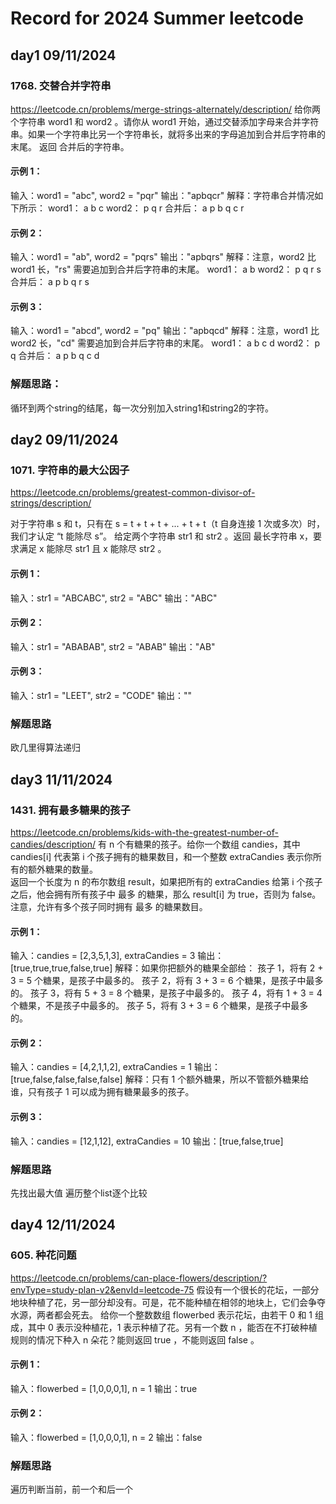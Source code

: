 # Record for 2024 Summer leetcode
## day1 09/11/2024
### 1768. 交替合并字符串
https://leetcode.cn/problems/merge-strings-alternately/description/
给你两个字符串 word1 和 word2 。请你从 word1 开始，通过交替添加字母来合并字符串。如果一个字符串比另一个字符串长，就将多出来的字母追加到合并后字符串的末尾。
返回 合并后的字符串。
#### 示例 1：
输入：word1 = "abc", word2 = "pqr"
输出："apbqcr"
解释：字符串合并情况如下所示：
word1：  a   b   c
word2：    p   q   r
合并后：  a p b q c r

#### 示例 2：
输入：word1 = "ab", word2 = "pqrs"
输出："apbqrs"
解释：注意，word2 比 word1 长，"rs" 需要追加到合并后字符串的末尾。
word1：  a   b 
word2：    p   q   r   s
合并后：  a p b q   r   s

#### 示例 3：
输入：word1 = "abcd", word2 = "pq"
输出："apbqcd"
解释：注意，word1 比 word2 长，"cd" 需要追加到合并后字符串的末尾。
word1：  a   b   c   d
word2：    p   q 
合并后：  a p b q c   d

### 解题思路：
循环到两个string的结尾，每一次分别加入string1和string2的字符。

## day2 09/11/2024
### 1071. 字符串的最大公因子
https://leetcode.cn/problems/greatest-common-divisor-of-strings/description/

对于字符串 s 和 t，只有在 s = t + t + t + ... + t + t（t 自身连接 1 次或多次）时，我们才认定 “t 能除尽 s”。
给定两个字符串 str1 和 str2 。返回 最长字符串 x，要求满足 x 能除尽 str1 且 x 能除尽 str2 。

#### 示例 1：
输入：str1 = "ABCABC", str2 = "ABC"
输出："ABC"

#### 示例 2：
输入：str1 = "ABABAB", str2 = "ABAB"
输出："AB"

#### 示例 3：
输入：str1 = "LEET", str2 = "CODE"
输出：""

### 解题思路
欧几里得算法递归

## day3 11/11/2024
### 1431. 拥有最多糖果的孩子
https://leetcode.cn/problems/kids-with-the-greatest-number-of-candies/description/
有 n 个有糖果的孩子。给你一个数组 candies，其中 candies[i] 代表第 i 个孩子拥有的糖果数目，和一个整数 extraCandies 表示你所有的额外糖果的数量。  
返回一个长度为 n 的布尔数组 result，如果把所有的 extraCandies 给第 i 个孩子之后，他会拥有所有孩子中 最多 的糖果，那么 result[i] 为 true，否则为 false。
注意，允许有多个孩子同时拥有 最多 的糖果数目。

#### 示例 1：
输入：candies = [2,3,5,1,3], extraCandies = 3
输出：[true,true,true,false,true] 
解释：如果你把额外的糖果全部给：
孩子 1，将有 2 + 3 = 5 个糖果，是孩子中最多的。
孩子 2，将有 3 + 3 = 6 个糖果，是孩子中最多的。
孩子 3，将有 5 + 3 = 8 个糖果，是孩子中最多的。
孩子 4，将有 1 + 3 = 4 个糖果，不是孩子中最多的。
孩子 5，将有 3 + 3 = 6 个糖果，是孩子中最多的。

#### 示例 2：
输入：candies = [4,2,1,1,2], extraCandies = 1
输出：[true,false,false,false,false] 
解释：只有 1 个额外糖果，所以不管额外糖果给谁，只有孩子 1 可以成为拥有糖果最多的孩子。

#### 示例 3：
输入：candies = [12,1,12], extraCandies = 10
输出：[true,false,true]

### 解题思路
先找出最大值 遍历整个list逐个比较

## day4 12/11/2024
### 605. 种花问题
https://leetcode.cn/problems/can-place-flowers/description/?envType=study-plan-v2&envId=leetcode-75
假设有一个很长的花坛，一部分地块种植了花，另一部分却没有。可是，花不能种植在相邻的地块上，它们会争夺水源，两者都会死去。
给你一个整数数组 flowerbed 表示花坛，由若干 0 和 1 组成，其中 0 表示没种植花，1 表示种植了花。另有一个数 n ，能否在不打破种植规则的情况下种入 n 朵花？能则返回 true ，不能则返回 false 。

#### 示例 1：
输入：flowerbed = [1,0,0,0,1], n = 1
输出：true

#### 示例 2：
输入：flowerbed = [1,0,0,0,1], n = 2
输出：false

### 解题思路
遍历判断当前，前一个和后一个